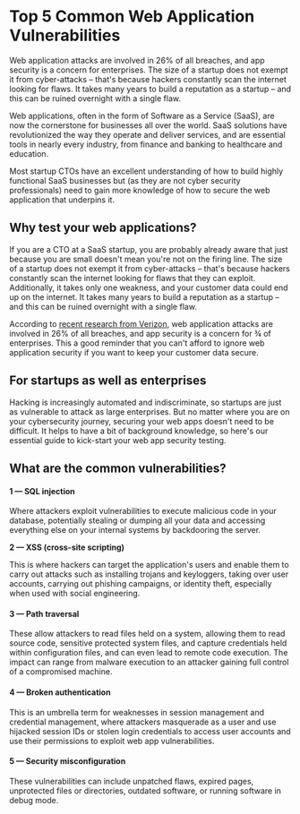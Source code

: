 # Top 5 Common Web Application Vulnerabilities

Web application attacks are involved in 26% of all breaches, and app security is a concern for enterprises. The size of a startup does not exempt it from cyber-attacks – that's because hackers constantly scan the internet looking for flaws. It takes many years to build a reputation as a startup – and this can be ruined overnight with a single flaw.

Web applications, often in the form of Software as a Service (SaaS), are now the cornerstone for businesses all over the world. SaaS solutions have revolutionized the way they operate and deliver services, and are essential tools in nearly every industry, from finance and banking to healthcare and education.

Most startup CTOs have an excellent understanding of how to build highly functional SaaS businesses but (as they are not cyber security professionals) need to gain more knowledge of how to secure the web application that underpins it.

## **Why test your web applications?**

If you are a CTO at a SaaS startup, you are probably already aware that just because you are small doesn't mean you're not on the firing line. The size of a startup does not exempt it from cyber-attacks – that's because hackers constantly scan the internet looking for flaws that they can exploit. Additionally, it takes only one weakness, and your customer data could end up on the internet. It takes many years to build a reputation as a startup – and this can be ruined overnight with a single flaw.

According to [recent research from Verizon](https://enterprise.verizon.com/en-gb/resources/reports/dbir/), web application attacks are involved in 26% of all breaches, and app security is a concern for ¾ of enterprises. This a good reminder that you can't afford to ignore web application security if you want to keep your customer data secure.

## **For startups as well as enterprises**

Hacking is increasingly automated and indiscriminate, so startups are just as vulnerable to attack as large enterprises. But no matter where you are on your cybersecurity journey, securing your web apps doesn't need to be difficult. It helps to have a bit of background knowledge, so here's our essential guide to kick-start your web app security testing.

## **What are the common vulnerabilities?**

#### **1 — SQL injection**

Where attackers exploit vulnerabilities to execute malicious code in your database, potentially stealing or dumping all your data and accessing everything else on your internal systems by backdooring the server.

**2 — XSS (cross-site scripting)**

This is where hackers can target the application's users and enable them to carry out attacks such as installing trojans and keyloggers, taking over user accounts, carrying out phishing campaigns, or identity theft, especially when used with social engineering.

#### **3 — Path traversal**

These allow attackers to read files held on a system, allowing them to read source code, sensitive protected system files, and capture credentials held within configuration files, and can even lead to remote code execution. The impact can range from malware execution to an attacker gaining full control of a compromised machine.

#### **4 — Broken authentication**

This is an umbrella term for weaknesses in session management and credential management, where attackers masquerade as a user and use hijacked session IDs or stolen login credentials to access user accounts and use their permissions to exploit web app vulnerabilities.

#### **5 — Security misconfiguration**

These vulnerabilities can include unpatched flaws, expired pages, unprotected files or directories, outdated software, or running software in debug mode.